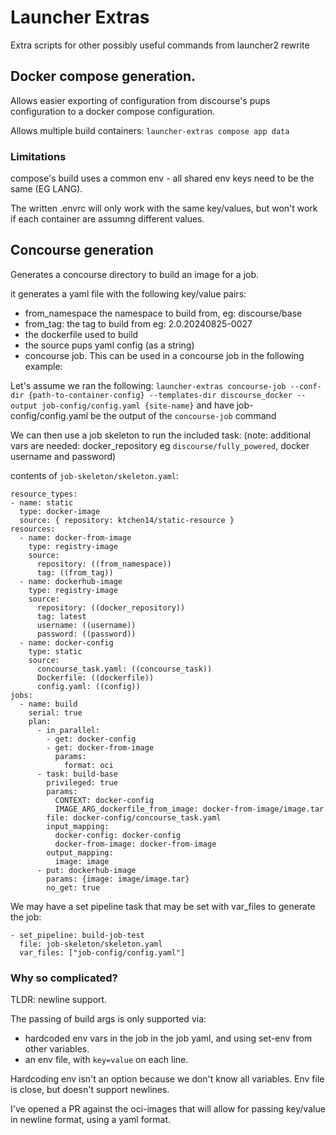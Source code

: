 # Launcher Extras

Extra scripts for other possibly useful commands from launcher2 rewrite

## Docker compose generation.

Allows easier exporting of configuration from discourse's pups configuration to a docker compose configuration.

Allows multiple build containers: `launcher-extras compose app data`

### Limitations

compose's build uses a common env - all shared env keys need to be the same (EG LANG).

The written .envrc will only work with the same key/values, but won't work if each container are assumng different values.

## Concourse generation

Generates a concourse directory to build an image for a job.

it generates a yaml file with the following key/value pairs:

* from_namespace the namespace to build from, eg: discourse/base
* from_tag: the tag to build from eg: 2.0.20240825-0027
* the dockerfile used to build
* the source pups yaml config (as a string)
* concourse job. This can be used in a concourse job in the following example:

Let's assume we ran the following: `launcher-extras concourse-job --conf-dir {path-to-container-config} --templates-dir discourse_docker --output job-config/config.yaml {site-name}` and have job-config/config.yaml be the output of the `concourse-job` command

We can then use a job skeleton to run the included task:
(note: additional vars are needed: docker_repository eg `discourse/fully_powered`, docker username and password)

contents of `job-skeleton/skeleton.yaml`:
```
resource_types:
- name: static
  type: docker-image
  source: { repository: ktchen14/static-resource }
resources:
  - name: docker-from-image
    type: registry-image
    source:
      repository: ((from_namespace))
      tag: ((from_tag))
  - name: dockerhub-image
    type: registry-image
    source:
      repository: ((docker_repository))
      tag: latest
      username: ((username))
      password: ((password))
  - name: docker-config
    type: static
    source:
      concourse_task.yaml: ((concourse_task))
      Dockerfile: ((dockerfile))
      config.yaml: ((config))
jobs:
  - name: build
    serial: true
    plan:
      - in_parallel:
        - get: docker-config
        - get: docker-from-image
          params:
            format: oci
      - task: build-base
        privileged: true
        params:
          CONTEXT: docker-config
          IMAGE_ARG_dockerfile_from_image: docker-from-image/image.tar
        file: docker-config/concourse_task.yaml
        input_mapping:
          docker-config: docker-config
          docker-from-image: docker-from-image
        output_mapping:
          image: image
      - put: dockerhub-image
        params: {image: image/image.tar}
        no_get: true
```
We may have a set pipeline task that may be set with var_files to generate the job:

```
- set_pipeline: build-job-test
  file: job-skeleton/skeleton.yaml
  var_files: ["job-config/config.yaml"]
```

### Why so complicated?

TLDR: newline support.

The passing of build args is only supported via:
* hardcoded env vars in the job in the job yaml, and using set-env from other variables.
* an env file, with `key=value` on each line.

Hardcoding env isn't an option because we don't know all variables.
Env file is close, but doesn't support newlines.

I've opened a PR against the oci-images that will allow for passing key/value in newline format, using a yaml format.
